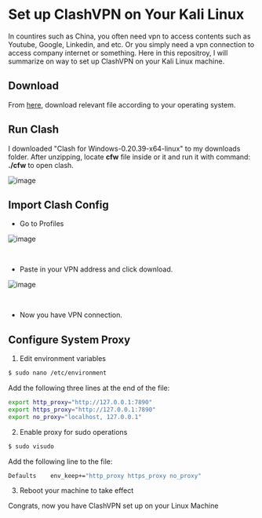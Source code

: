 # Set up ClashVPN on Your Kali Linux
In countires such as China, you often need vpn to access contents such as Youtube, Google, Linkedin, and etc. Or you simply need a vpn connection to access company internet or something. 
Here in this repositroy, I will summarize on way to set up ClashVPN on your Kali Linux machine. 

## Download 
From [here](https://archive.org/download/clash_for_windows_pkg), download relevant file according to your operating system.

## Run Clash
I downloaded "Clash for Windows-0.20.39-x64-linux" to my downloads folder. 
After unzipping, locate **cfw** file inside or it and run it with command: **./cfw** to open clash. 

![image](https://github.com/jadu101/clash-on-kali/assets/76433661/dfdc09a8-b2e2-4b42-b894-2645a107bd5a)

## Import Clash Config
- Go to Profiles
  
![image](https://github.com/jadu101/clash-on-kali/assets/76433661/ed2e0b3f-a453-45a4-b6da-29b04a577dd4)

<br />

- Paste in your VPN address and click download.
  
![image](https://github.com/jadu101/clash-on-kali/assets/76433661/616cd2d8-e950-4c12-9208-dd46069b64ea)

<br />

- Now you have VPN connection.


## Configure System Proxy
1. Edit environment variables
```bash
$ sudo nano /etc/environment
```
Add the following three lines at the end of the file:
```bash
export http_proxy="http://127.0.0.1:7890"
export https_proxy="http://127.0.0.1:7890"
export no_proxy="localhost, 127.0.0.1"
```
2. Enable proxy for sudo operations
```bash
$ sudo visudo
```
Add the following line to the file:
```bash
Defaults    env_keep+="http_proxy https_proxy no_proxy"
```
3. Reboot your machine to take effect

Congrats, now you have ClashVPN set up on your Linux Machine
